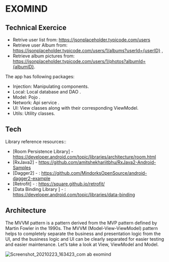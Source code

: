 # EXOMIND
## Technical Exercice
- Retrive user list from: https://jsonplaceholder.typicode.com/users
- Retrieve user Album from: https://jsonplaceholder.typicode.com/users/1/albums?userId={userID} ,
- Retrieve album pictures from: https://jsonplaceholder.typicode.com/users/1/photos?albumId={albumID}.

The app has following packages:
- Injection:  Manipulating components.
- Local: Local database and DAO .
- Model: Pojo .
- Network: Api service .
- UI: View classes along with their corresponding ViewModel.
- Utils: Utility classes.

## Tech

Library reference resources::

- [Room Persistence Library] - https://developer.android.com/topic/libraries/architecture/room.html
- [RxJava2] -  https://github.com/amitshekhariitbhu/RxJava2-Android-Samples
- [Dagger2] - : https://github.com/MindorksOpenSource/android-dagger2-example
- [Retrofit] - : https://square.github.io/retrofit/
- [Data Binding Library  ] - : https://developer.android.com/topic/libraries/data-binding


## Architecture

The MVVM pattern is a pattern derived from the MVP pattern defined by Martin Fowler in the 1990s. The MVVM (Model-View-ViewModel) pattern helps to completely separate the business and presentation logic from the UI, and the business logic and UI can be clearly separated for easier testing and easier maintenance. Let’s take a look at View, ViewModel and Model.

![Screenshot_20210223_163423_com ab exomind](https://user-images.githubusercontent.com/10687584/108867718-c35cac80-75f5-11eb-968b-b9c0fed7f565.jpg)

 
